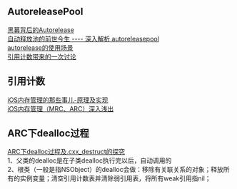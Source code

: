 ## AutoreleasePool
[黑幕背后的Autorelease](http://blog.sunnyxx.com/2014/10/15/behind-autorelease/)  
[自动释放池的前世今生 ---- 深入解析 autoreleasepool](https://draveness.me/autoreleasepool)  
[autorelease的使用场景](https://blog.csdn.net/fly1183989782/article/details/71325701)  
[引用计数带来的一次讨论](https://www.jianshu.com/p/e3690f3e4675)  


## 引用计数
[iOS内存管理的那些事儿-原理及实现](https://juejin.im/post/5c0744f6e51d45598b76f481)  
[iOS内存管理（MRC、ARC）深入浅出](https://www.jianshu.com/p/f03a4d32dc41)  

## ARC下dealloc过程  
[ARC下dealloc过程及.cxx_destruct的探究](http://blog.sunnyxx.com/2014/04/02/objc_dig_arc_dealloc/)  
1、父类的dealloc是在子类dealloc执行完以后，自动调用的   
2、根类（一般是指NSObject）的dealloc会做：移除有关联关系的对象；释放所有的实例变量；清空引用计数表并清除弱引用表，将所有weak引用指nil；  

